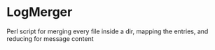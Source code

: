 # LogMerger
Perl script for merging every file inside a dir, mapping the entries, and reducing for message content
